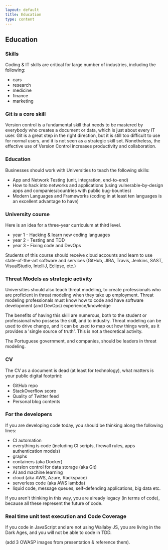 ```yaml
---
layout: default
title: Education
type: content
---
```


## Education

### Skills

Coding & IT skills are critical for large number of industries, including the following:
* cars
* research
* medicine
* finance
* marketing

### Git is a core skill

Version control is a fundamental skill that needs to be mastered by everybody who creates a document or data, which is just about every IT user.
Git is a great step in the right direction, but it is still too difficult to use for normal users, and it is not seen as a strategic skill set.
Nonetheless, the effective use of Version Control increases productivity and collaboration.

### Education

Businesses should work with Universities to teach the following skills:
  * App and Network Testing (unit, integration, end-to-end)
  * How to hack into networks and applications (using vulnerable-by-design apps and companies/countries with public bug-bounties)
  * Modern Languages and Frameworks (coding in at least ten languages is an excellent advantage to have)

### University course

Here is an idea for a three-year curriculum at third level.

* year 1 - Hacking & learn new coding languages
* year 2 - Testing and TDD
* year 3 - Fixing code and DevOps

Students of this course should receive cloud accounts and learn to use state-of-the-art software and services (GitHub, JIRA, Travis, Jenkins, SAST, VisualStudio, IntelliJ, Eclipse, etc.)  

### Threat Models as strategic activity

Universities should also teach threat modeling, to create professionals who are proficient in threat modeling when they take up employment. Threat modeling professionals must know how to code and have software development (and DevOps) experience/knowledge

The benefits of having this skill are numerous, both to the student or professional who possess the skill, and to industry. Threat modeling can be used to drive change, and it can be used to map out how things work, as it provides a 'single source of truth'.
This is not a theoretical activity.


The Portuguese government, and companies, should be leaders in threat modeling.

### CV

The CV as a document is dead (at least for technology), what matters is your public digital footprint:

* GitHub repo
* StackOverflow score
* Quality of Twitter feed
* Personal blog contents

### For the developers

If you are developing code today, you should be thinking along the following lines:

* CI automation
* everything is code (including CI scripts, firewall rules, apps authentication models)
* graphs
* containers (aka Docker)
* version control for data storage (aka Git)
* AI and machine learning
* cloud (aka AWS, Azure, Rackspace)
* serverless code (aka AWS lambda)
* liquid code, message queues, self-defending applications, big data etc.

If you aren't thinking in this way, you are already legacy (in terms of code), because all these represent the future of code.

### Real time unit test execution and Code Coverage

If you code in JavaScript and are not using Wallaby JS, you are living in the Dark Ages, and you will not be able to code in TDD.

(add 3 OWASP images from presentation & reference them).
